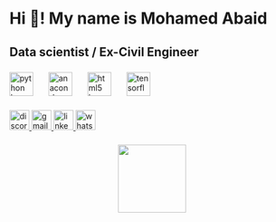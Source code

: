 <h1 align="left">Hi 👋! My name is Mohamed Abaid</h1>

###

<h2 align="left">Data scientist / Ex-Civil Engineer</h2>

###

<div align="left">
  <img src="https://cdn.jsdelivr.net/gh/devicons/devicon/icons/python/python-original.svg" height="42" alt="python logo"  />
  <img width="19" />
  <img src="https://cdn.jsdelivr.net/gh/devicons/devicon/icons/anaconda/anaconda-original.svg" height="42" alt="anaconda logo"  />
  <img width="19" />
  <img src="https://cdn.jsdelivr.net/gh/devicons/devicon/icons/html5/html5-original.svg" height="42" alt="html5 logo"  />
  <img width="19" />
  <img src="https://cdn.jsdelivr.net/gh/devicons/devicon/icons/tensorflow/tensorflow-original.svg" height="42" alt="tensorflow logo"  />
</div>

###

<div align="left">
  <a href="https://discord.com/channels/@mohamedshaher0852" target="_blank">
    <img src="https://img.shields.io/static/v1?message=Discord&logo=discord&label=&color=7289DA&logoColor=white&labelColor=&style=for-the-badge" height="35" alt="discord logo"  />
  </a>
  <a href="mohamedshahher@gmail.com" target="_blank">
    <img src="https://img.shields.io/static/v1?message=Gmail&logo=gmail&label=&color=D14836&logoColor=white&labelColor=&style=for-the-badge" height="35" alt="gmail logo"  />
  </a>
  <a href="https://www.linkedin.com/in/mohamed-abaid-509397262/" target="_blank">
    <img src="https://img.shields.io/static/v1?message=LinkedIn&logo=linkedin&label=&color=0077B5&logoColor=white&labelColor=&style=for-the-badge" height="35" alt="linkedin logo"  />
  </a>
  <img src="https://img.shields.io/static/v1?message=Whatsapp&logo=whatsapp&label=&color=25D366&logoColor=white&labelColor=&style=for-the-badge" height="35" alt="whatsapp logo"  />
</div>

###

<div align="center">
  <img height="120" src="https://media4.giphy.com/media/v1.Y2lkPTc5MGI3NjExejEzaDBhejllbnl3eHZtenF5bjJvcGJnYnB6aTJ2eTR0OWpyczkxYSZlcD12MV9pbnRlcm5hbF9naWZfYnlfaWQmY3Q9Zw/Afyn4KMQBrsTnJYZwN/giphy.gif"  />
</div>

###
